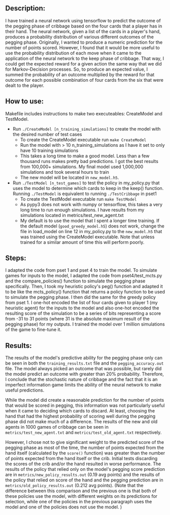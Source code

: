 ## Description:

I have trained a neural network using tensorflow to predict the outcome of the pegging phase of cribbage
based on the four cards that a player has in their hand. The neural network, given a list of the cards in a player's hand, produces a probability distribution of various different outcomes of the pegging phase. Originally, I wanted to produce a numeric prediction for the number of points scored. However, I found that it would be more 
useful to use the probability distribution of each move when it came to the application of the 
neural network to the keep phase of cribbage. That way, I could get the expected reward for a 
given action the same way that we did for Markov-Decision processes. So, to produce an 
expected value, I summed the probability of an outcome multiplied by the reward for that outcome for each possible 
combination of four cards from the six that were dealt to the player. 


## How to use:

Makefile includes instructions to make two executeables: CreateModel and TestModel. 
- Run `./CreateModel [n_training_simulations]` to create the model with the desired number of test cases
    - To create the CreateModel executable run `make CreateModel`
    - Run the model with > 10 n_training_simulations as I have it set to only have 10 training simulations
    - This takes a long time to make a good model. Less than a few thousand runs makes pretty bad predictions.
      I got the best results from 100,000+ simulations. My final model used 1,000,000 simulations and took 
      several hours to train
    - The new model will be located in `new_model.h5`.
- Run `./TestModel [n_test_games]` to test the policy in my_policy.py that uses the model to determine
  which cards to keep in the keep() function. Running `./TestModel` is equivalent to running `./TestCribbage` in 
  pset1
    - To create the TestModel executable run `make TestModel`
    - As pypy3 does not work with numpy or tensorflow, this takes a very long time to run enough simulations.
      I have results from my simulations located in metrics/test_new_agent.txt
    - My default is to use the model that I spent a longer time training. 
      If the default model (`good_greedy_model.h5`) does not work, change the file in load_model 
      on line 12 in my_policy.py to the `new_model.h5` that was trained using the CreateModel 
      executable. Note that unless trained for a similar amount of time this will perform poorly.


## Steps:

I adapted the code from pset 1 and pset 4 to train the model. To simulate games for inputs to the model, I adapted the code from pset4/test_mcts.py and the compare_policies() function to simulate the pegging phase specifically. Then, I took my heuristic policy's peg() function and adapted it to be like the mcts_policy() function that returns a policy function to be used to simulate the pegging phase. I then did the same for the greedy policy from pset 1. I one-hot encoded the list of four cards given to player 1 (my heuristic agent) for the inputs to the model and also one-hot encoded the resulting score of the simulation to be a series 
of bits representing a score from -31 to 31 points (where 31 is the absolute maximum result of the pegging phase) for my outputs.
I trained the model over 1 million simulations of the game to fine-tune it. 


## Results:

The results of the model's predictive ability for the pegging phase only can be seen in both the `training_results.txt` file and the `pegging_accuracy.out` file. The model always picked an outcome that was possible, but rarely did the model predict an outcome with greater than 20% probability. Therefore, I conclude that the stochastic nature of cribbage and the fact that it is an imperfect information game limits the ability of the neural network to make useful predictions. 

While the model did create a reasonable prediction for the number of points that would be scored in pegging,
this information was not particularly useful when it came to deciding which cards to discard. At least, choosing 
the hand that had the highest probability of scoring well during the pegging phase did not make much of a 
difference. The results of the new and old agents in 1000 games of cribbage can be seen in 
`metrics/test_new_agent.txt` and `metrics/test_old_agent.txt` respectively. 

However, I chose not to give significant weight to the predicted score of the pegging phase as most of the time,
the number of points expected from the hand itself (calculated by the `score()` function) was greater than the
number of points expected from the hand itself or the crib. Initial tests discarding the scores of the crib and/or
the hand resulted in worse performance. The results of the policy that relied only on the model's pegging score prediction are in `metrics/new_policy_results.out` (0.19 avg points) and the results of the policy that relied on score of the hand and the pegging prediction are in `metrics/old_policy_results.out` (0.212 avg points). (Note that the difference between this comparison and the previous one is that both of these policies use the model, with different weights on its predictions for selection, while one of the policies in the previous paragraph uses the model and one of the policies does not use the model. )
